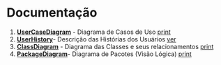 # Documentação
1. <u>**UserCaseDiagram**</u> - Diagrama de Casos de Uso [print](https://github.com/PhilippeVieira/AluguelCarros-LDS/blob/main/projeto/Prints/UserCaseDiagram.png)
2. <u>**UserHistory**</u>- Descrição das Histórias dos Usuários [ver](https://github.com/PhilippeVieira/AluguelCarros-LDS/blob/main/projeto/UserHistory.md)
3. <u>**ClassDiagram**</u> - Diagrama das Classes e seus relacionamentos [print](https://github.com/PhilippeVieira/AluguelCarros-LDS/blob/main/projeto/Prints/ClassDiagram.png)
4. <u>**PackageDiagram**</u>- Diagrama de Pacotes (Visão Lógica) [print](https://github.com/PhilippeVieira/AluguelCarros-LDS/blob/main/projeto/Prints/PackageDiagram.png)

